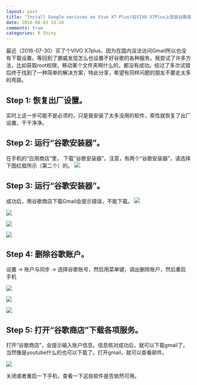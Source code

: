 ```yaml
---
layout: post
title: "Install Google serivces on Vivo X7 Plus(在VIVO X7Plus上安装谷歌各项服务)"
date: 2016-08-03 14:24
comments: true
categories: R Shiny
---
```





最近（2016-07-30）买了个VIVO X7plus，因为在国内没法访问Gmail所以也没有下载设置。等回到了挪威发现怎么也设置不好谷歌的各种服务。我尝试了许多方法，比如获取root权限，移动某个文件夹啊什么的，都没有成功。经过了多次试错后终于找到了一种简单的解决方案，特此分享，希望有同样问题的朋友不要走太多的弯路。

<!--more-->


## Step 1: 恢复出厂设置。
实时上这一步可能不是必须的，只是我安装了太多没用的软件，索性就恢复了出厂设置，干干净净。

## Step 2: 运行“谷歌安装器”。

在手机的“应用商店”里， 下载“谷歌安装器”。注意，有两个“谷歌安装器”，请选择下图红框所示（第二个）的。
![]( /images/vivo/120243.png )

## Step 3: 运行“谷歌安装器”。

成功后，用谷歌商店下载Gmail会提示错误，不能下载。
![]( /images/vivo/120510.png )

![]( /images/vivo/121602.png )

![]( /images/vivo/121725.png )

![]( /images/vivo/121743.png )

## Step 4: 删除谷歌账户。

设置 -> 账户与同步 -> 选择谷歌账号，然后用菜单键，调出删除账户，然后重启手机

![]( /images/vivo/122045.png )

![]( /images/vivo/122048.png )

![]( /images/vivo/122053.png )

## Step 5: 打开“谷歌商店”下载各项服务。

打开“谷歌商店”，会提示输入账户信息。信息核对成功后，就可以下载gmail了，当然像是youtube什么的也可以下载了。打开gmail，就可以查看邮件。

![]( /images/vivo/122357.png )

关闭或者重启一下手机，查看一下这些软件是否依然可用。


